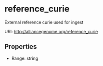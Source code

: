 # reference_curie

External reference curie used for ingest

URI: http://alliancegenome.org/reference_curie



<!-- no inheritance hierarchy -->


## Properties

 * Range: string


